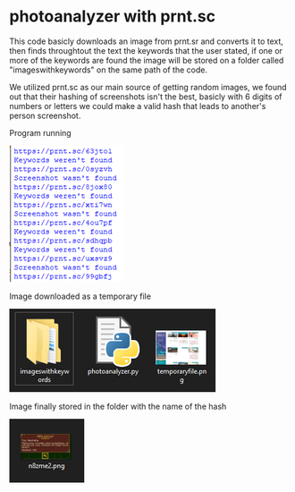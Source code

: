 # photoanalyzer with prnt.sc

This code basicly downloads an image from prnt.sr and converts it to text, then finds throughtout the text the keywords that the user stated, if one or more of the keywords are found the image will be stored on a folder called "imageswithkeywords" on the same path of the code.

We utilized prnt.sc as our main source of getting random images, we found out that their hashing of screenshots isn't the best, basicly with 6 digits of numbers or letters we could make a valid hash that leads to another's person screenshot.

Program running

![alt text](https://github.com/fotscode/photoanalyzer/blob/master/images/program%20running.png)


Image downloaded as a temporary file

![alt text](https://github.com/fotscode/photoanalyzer/blob/master/images/tempfile.png)


Image finally stored in the folder with the name of the hash

![alt text](https://github.com/fotscode/photoanalyzer/blob/master/images/imagewithkeyword.png)
